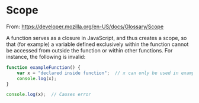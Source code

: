 # Scope

From:
https://developer.mozilla.org/en-US/docs/Glossary/Scope

A function serves as a closure in JavaScript, and thus creates a scope, so that
(for example) a variable defined exclusively within the function cannot be
accessed from outside the function or within other functions. For instance, the
following is invalid:

```js
function exampleFunction() {
    var x = "declared inside function";  // x can only be used in exampleFunction
    console.log(x);
}

console.log(x);  // Causes error
```
